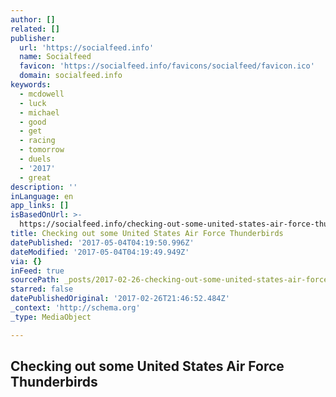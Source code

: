 ```yaml
---
author: []
related: []
publisher:
  url: 'https://socialfeed.info'
  name: Socialfeed
  favicon: 'https://socialfeed.info/favicons/socialfeed/favicon.ico'
  domain: socialfeed.info
keywords:
  - mcdowell
  - luck
  - michael
  - good
  - get
  - racing
  - tomorrow
  - duels
  - '2017'
  - great
description: ''
inLanguage: en
app_links: []
isBasedOnUrl: >-
  https://socialfeed.info/checking-out-some-united-states-air-force-thunderbirds-21675906
title: Checking out some United States Air Force Thunderbirds
datePublished: '2017-05-04T04:19:50.996Z'
dateModified: '2017-05-04T04:19:49.949Z'
via: {}
inFeed: true
sourcePath: _posts/2017-02-26-checking-out-some-united-states-air-force-thunderbirds.md
starred: false
datePublishedOriginal: '2017-02-26T21:46:52.484Z'
_context: 'http://schema.org'
_type: MediaObject

---
```

<article style=""><h1>Checking out some United States Air Force Thunderbirds</h1></article>